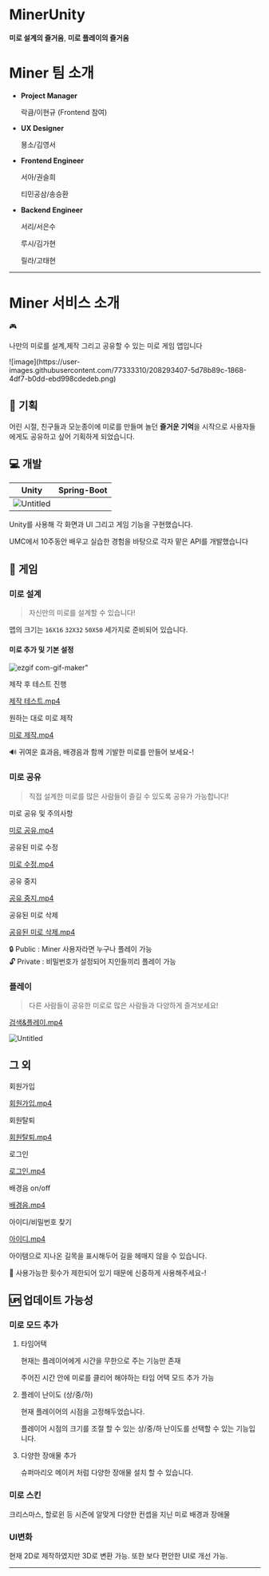 # MinerUnity

**미로 설계의 즐거움**, **미로 플레이의 즐거움**

# Miner 팀 소개

- **Project Manager**
    
    락큼/이현규
    (Frontend 참여)
    

- **UX Designer**
    
    묭소/김영서
    

- **Frontend Engineer**
    
    서아/권슬희
    
    티민공삼/송승환
    

- **Backend Engineer**
    
    서리/서은수
    
    루시/김가현
    
    릴라/고태현
    

---

# Miner 서비스 소개

<aside>
🎮 <p align="justify">
 나만의 미로를 설계,제작 그리고 공유할 수 있는 미로 게임 앱입니다
</p>
</aside>
    ![image](https://user-images.githubusercontent.com/77333310/208293407-5d78b89c-1868-4df7-b0dd-ebd998cdedeb.png)




## 📝 기획

어린 시절, 친구들과 모눈종이에 미로를 만들며 놀던 **즐거운 기억**을 시작으로 사용자들에게도 공유하고 싶어 기획하게 되었습니다.

## 💻 개발

| Unity | Spring-Boot |
| :--------: | :--------: |
|  ![Untitled](https://s3-us-west-2.amazonaws.com/secure.notion-static.com/c7d1bf8c-4f5d-49b2-8a82-7b2d4c42d205/Untitled.png) |     |  ![Untitled](https://s3-us-west-2.amazonaws.com/secure.notion-static.com/c56a7984-047c-48a6-9101-d32b961d0e12/Untitled.png)|

Unity를 사용해 각 화면과 UI 그리고 게임 기능을 구현했습니다.

UMC에서 10주동안 배우고 실습한 경험을 바탕으로 각자 맡은 API를 개발했습니다

## 💫 게임

### 미로 설계

> 자신만의 미로를 설계할 수 있습니다!
> 

맵의 크기는 `16X16`  `32X32` `50X50` 세가지로 준비되어 있습니다.

#### 미로 추가 및 기본 설정

![ezgif com-gif-maker](https://user-images.githubusercontent.com/77333310/208292535-c7bf56b0-92aa-4d47-9c26-fd65da555869.gif)"


제작 후 테스트 진행

[제작 테스트.mp4](Miner%20%E1%84%8E%E1%85%AC%E1%84%8C%E1%85%A9%E1%86%BC%20%E1%84%85%E1%85%A6%E1%86%AB%E1%84%83%E1%85%A5%E1%84%85%E1%85%B5%E1%86%BC%20%E1%84%91%E1%85%A6%E1%84%8B%E1%85%B5%E1%84%8C%E1%85%B5%203fa26fd11c7f4703acf918d734d80099/%EC%A0%9C%EC%9E%91_%ED%85%8C%EC%8A%A4%ED%8A%B8.mp4)

원하는 대로 미로 제작

[미로 제작.mp4](Miner%20%E1%84%8E%E1%85%AC%E1%84%8C%E1%85%A9%E1%86%BC%20%E1%84%85%E1%85%A6%E1%86%AB%E1%84%83%E1%85%A5%E1%84%85%E1%85%B5%E1%86%BC%20%E1%84%91%E1%85%A6%E1%84%8B%E1%85%B5%E1%84%8C%E1%85%B5%203fa26fd11c7f4703acf918d734d80099/%EB%AF%B8%EB%A1%9C_%EC%A0%9C%EC%9E%91.mp4)

<aside>
🔊 귀여운 효과음, 배경음과 함께 기발한 미로를 만들어 보세요-!

</aside>

### **미로 공유**

> 직접 설계한 미로를 많은 사람들이 즐길 수 있도록 공유가 가능합니다!
> 

미로 공유 및 주의사항

[미로 공유.mp4](Miner%20%E1%84%8E%E1%85%AC%E1%84%8C%E1%85%A9%E1%86%BC%20%E1%84%85%E1%85%A6%E1%86%AB%E1%84%83%E1%85%A5%E1%84%85%E1%85%B5%E1%86%BC%20%E1%84%91%E1%85%A6%E1%84%8B%E1%85%B5%E1%84%8C%E1%85%B5%203fa26fd11c7f4703acf918d734d80099/%EB%AF%B8%EB%A1%9C_%EA%B3%B5%EC%9C%A0.mp4)

공유된 미로 수정

[미로 수정.mp4](Miner%20%E1%84%8E%E1%85%AC%E1%84%8C%E1%85%A9%E1%86%BC%20%E1%84%85%E1%85%A6%E1%86%AB%E1%84%83%E1%85%A5%E1%84%85%E1%85%B5%E1%86%BC%20%E1%84%91%E1%85%A6%E1%84%8B%E1%85%B5%E1%84%8C%E1%85%B5%203fa26fd11c7f4703acf918d734d80099/%EB%AF%B8%EB%A1%9C_%EC%88%98%EC%A0%95.mp4)

공유 중지

[공유 중지.mp4](Miner%20%E1%84%8E%E1%85%AC%E1%84%8C%E1%85%A9%E1%86%BC%20%E1%84%85%E1%85%A6%E1%86%AB%E1%84%83%E1%85%A5%E1%84%85%E1%85%B5%E1%86%BC%20%E1%84%91%E1%85%A6%E1%84%8B%E1%85%B5%E1%84%8C%E1%85%B5%203fa26fd11c7f4703acf918d734d80099/%EA%B3%B5%EC%9C%A0_%EC%A4%91%EC%A7%80.mp4)

공유된 미로 삭제

[공유된 미로 삭제.mp4](Miner%20%E1%84%8E%E1%85%AC%E1%84%8C%E1%85%A9%E1%86%BC%20%E1%84%85%E1%85%A6%E1%86%AB%E1%84%83%E1%85%A5%E1%84%85%E1%85%B5%E1%86%BC%20%E1%84%91%E1%85%A6%E1%84%8B%E1%85%B5%E1%84%8C%E1%85%B5%203fa26fd11c7f4703acf918d734d80099/%EA%B3%B5%EC%9C%A0%EB%90%9C_%EB%AF%B8%EB%A1%9C_%EC%82%AD%EC%A0%9C.mp4)

<aside>
🔒 Public : Miner 사용자라면 누구나 플레이 가능

</aside>

<aside>
🔓 Private : 비밀번호가 설정되어 지인들끼리 플레이 가능

</aside>

### **플레이**

> 다른 사람들이 공유한 미로로 많은 사람들과 다양하게 즐겨보세요!
> 

[검색&플레이.mp4](Miner%20%E1%84%8E%E1%85%AC%E1%84%8C%E1%85%A9%E1%86%BC%20%E1%84%85%E1%85%A6%E1%86%AB%E1%84%83%E1%85%A5%E1%84%85%E1%85%B5%E1%86%BC%20%E1%84%91%E1%85%A6%E1%84%8B%E1%85%B5%E1%84%8C%E1%85%B5%203fa26fd11c7f4703acf918d734d80099/%EA%B2%80%EC%83%89%ED%94%8C%EB%A0%88%EC%9D%B4.mp4)

![Untitled](Miner%20%E1%84%8E%E1%85%AC%E1%84%8C%E1%85%A9%E1%86%BC%20%E1%84%85%E1%85%A6%E1%86%AB%E1%84%83%E1%85%A5%E1%84%85%E1%85%B5%E1%86%BC%20%E1%84%91%E1%85%A6%E1%84%8B%E1%85%B5%E1%84%8C%E1%85%B5%203fa26fd11c7f4703acf918d734d80099/Untitled%202.png)

## 그 외

회원가입

[회원가입.mp4](Miner%20%E1%84%8E%E1%85%AC%E1%84%8C%E1%85%A9%E1%86%BC%20%E1%84%85%E1%85%A6%E1%86%AB%E1%84%83%E1%85%A5%E1%84%85%E1%85%B5%E1%86%BC%20%E1%84%91%E1%85%A6%E1%84%8B%E1%85%B5%E1%84%8C%E1%85%B5%203fa26fd11c7f4703acf918d734d80099/%ED%9A%8C%EC%9B%90%EA%B0%80%EC%9E%85.mp4)

회원탈퇴

[회원탈퇴.mp4](Miner%20%E1%84%8E%E1%85%AC%E1%84%8C%E1%85%A9%E1%86%BC%20%E1%84%85%E1%85%A6%E1%86%AB%E1%84%83%E1%85%A5%E1%84%85%E1%85%B5%E1%86%BC%20%E1%84%91%E1%85%A6%E1%84%8B%E1%85%B5%E1%84%8C%E1%85%B5%203fa26fd11c7f4703acf918d734d80099/%ED%9A%8C%EC%9B%90%ED%83%88%ED%87%B4.mp4)

로그인

[로그인.mp4](Miner%20%E1%84%8E%E1%85%AC%E1%84%8C%E1%85%A9%E1%86%BC%20%E1%84%85%E1%85%A6%E1%86%AB%E1%84%83%E1%85%A5%E1%84%85%E1%85%B5%E1%86%BC%20%E1%84%91%E1%85%A6%E1%84%8B%E1%85%B5%E1%84%8C%E1%85%B5%203fa26fd11c7f4703acf918d734d80099/%EB%A1%9C%EA%B7%B8%EC%9D%B8.mp4)

배경음 on/off

[배경음.mp4](Miner%20%E1%84%8E%E1%85%AC%E1%84%8C%E1%85%A9%E1%86%BC%20%E1%84%85%E1%85%A6%E1%86%AB%E1%84%83%E1%85%A5%E1%84%85%E1%85%B5%E1%86%BC%20%E1%84%91%E1%85%A6%E1%84%8B%E1%85%B5%E1%84%8C%E1%85%B5%203fa26fd11c7f4703acf918d734d80099/%EB%B0%B0%EA%B2%BD%EC%9D%8C.mp4)

아이디/비밀번호 찾기

[아이디.mp4](Miner%20%E1%84%8E%E1%85%AC%E1%84%8C%E1%85%A9%E1%86%BC%20%E1%84%85%E1%85%A6%E1%86%AB%E1%84%83%E1%85%A5%E1%84%85%E1%85%B5%E1%86%BC%20%E1%84%91%E1%85%A6%E1%84%8B%E1%85%B5%E1%84%8C%E1%85%B5%203fa26fd11c7f4703acf918d734d80099/%EC%95%84%EC%9D%B4%EB%94%94.mp4)

아이템으로 지나온 길목을 표시해두어 길을 헤매지 않을 수 있습니다.

<aside>
🍞 사용가능한 횟수가 제한되어 있기 때문에 신중하게 사용해주세요-!

</aside>

## 🆙 업데이트 가능성

### **미로 모드 추가**

1. 타임어택
    
    현재는 플레이어에게 시간을 무한으로 주는 기능만 존재
    
    주어진 시간 안에 미로를 클리어 해야하는 타임 어택 모드 추가 가능
    
2. 플레이 난이도 (상/중/하)
    
    현재 플레이어의 시점을 고정해두었습니다.
    
    플레이어 시점의 크기를 조절 할 수 있는 상/중/하 난이도를 선택할 수 있는 기능입니다.
    
3. 다양한 장애물 추가
    
     슈퍼마리오 메이커 처럼 다양한 장애물 설치 할 수 있습니다.
    

### 미로 스킨

크리스마스, 할로윈 등 시즌에 알맞게 다양한 컨셉을 지닌 미로 배경과 장애물

### UI변화

현재 2D로 제작하였지만 3D로 변환 가능. 또한 보다 편안한 UI로 개선 가능.

---
